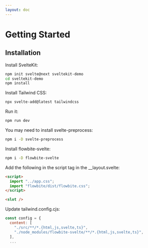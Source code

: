 ```yaml
---
layout: doc
---
```


<h1 class="text-2xl w-full dark:text-white">Getting Started</h1>
<h2 class="text-xl w-full mt-8 dark:text-white">Installation</h2>
<p class="dark:text-white">Install SvelteKit:</p>

```sh
npm init svelte@next sveltekit-demo 
cd sveltekit-demo
npm install 
```

<p class="dark:text-white">Install Tailwind CSS:</p>

```sh
npx svelte-add@latest tailwindcss
```

<p class="dark:text-white">Run it:</p>

```sh
npm run dev
```

<p class="dark:text-white">You may need to install svelte-preprocess:</p>

```sh
npm i -D svelte-preprocess   
```

<p class="dark:text-white">Install flowbite-svelte:</p>

```sh
npm i -D flowbite-svelte
```

<p class="dark:text-white">Add the following in the script tag in the __layout.svelte:</p>

```html
<script>
  import "../app.css";
  import "flowbite/dist/flowbite.css";
</script>

<slot />
```

<p class="dark:text-white">Update tailwind.config.cjs:</p>

```js
const config = {
  content: [
    "./src/**/*.{html,js,svelte,ts}",
    "./node_modules/flowbite-svelte/**/*.{html,js,svelte,ts}",
  ],
  ...
```